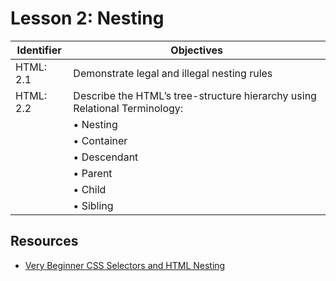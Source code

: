 # Lesson 2: Nesting

Identifier   | Objectives
-------------|------------
HTML: 2.1    | Demonstrate legal and illegal nesting rules
HTML: 2.2    | Describe the HTML’s tree-structure hierarchy using Relational Terminology:
             | &bull; Nesting
             | &bull; Container
             | &bull; Descendant
             | &bull; Parent
             | &bull; Child
             | &bull; Sibling

## Resources

- [Very Beginner CSS Selectors and HTML Nesting](https://www.youtube.com/watch?v=4fmnwMtLW2I)